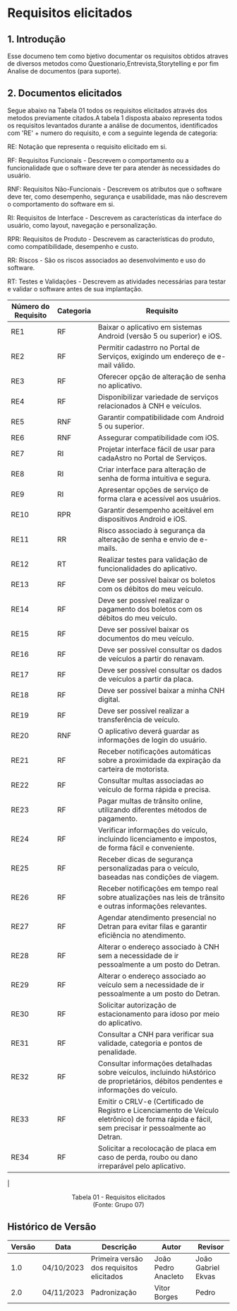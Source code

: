 # Requisitos elicitados

## 1. Introdução

Esse documeno tem como bjetivo documentar os requisitos obtidos atraves de diversos metodos como Questionario,Entrevista,Storytelling e por fim Analise de documentos (para suporte).

## 2. Documentos elicitados

Segue abaixo na Tabela 01 todos os requisitos elicitados através dos metodos previamente citados.A tabela 1 disposta abaixo representa todos os requisitos levantados durante a análise de documentos, identificados com 'RE' + numero do requisito, e com a seguinte legenda de categoria:

RE: Notação que representa o requisito elicitado em si.

RF: Requisitos Funcionais - Descrevem o comportamento ou a funcionalidade que o software deve ter para atender às necessidades do usuário.

RNF: Requisitos Não-Funcionais - Descrevem os atributos que o software deve ter, como desempenho, segurança e usabilidade, mas não descrevem o comportamento do software em si.

RI: Requisitos de Interface - Descrevem as características da interface do usuário, como layout, navegação e personalização.

RPR: Requisitos de Produto - Descrevem as características do produto, como compatibilidade, desempenho e custo.

RR: Riscos - São os riscos associados ao desenvolvimento e uso do software.

RT: Testes e Validações - Descrevem as atividades necessárias para testar e validar o software antes de sua implantação.

| Número do Requisito | Categoria              | Requisito                                                     |
|---------------------|------------------------|-------------------------------------------------------------|
| RE1                | RF                     | Baixar o aplicativo em sistemas Android (versão 5 ou superior) e iOS.           |
| RE2                | RF                     | Permitir cadastrro no Portal de Serviços, exigindo um endereço de e-mail válido.   |
| RE3                | RF                     | Oferecer opção de alteração de senha no aplicativo.       |
| RE4                | RF                     | Disponibilizar variedade de serviços relacionados à CNH e veículos.               |
| RE5                | RNF                    | Garantir compatibilidade com Android 5 ou superior.        |
| RE6                | RNF                    | Assegurar compatibilidade com iOS.                          |
| RE7                | RI                     | Projetar interface fácil de usar para cadaAstro no Portal de Serviços.             |
| RE8                | RI                     | Criar interface para alteração de senha de forma intuitiva e segura.              |
| RE9                | RI                     | Apresentar opções de serviço de forma clara e acessível aos usuários.            |
| RE10               | RPR                    | Garantir desempenho aceitável em dispositivos Android e iOS.                        |
| RE11               | RR                     | Risco associado à segurança da alteração de senha e envio de e-mails.             |
| RE12               | RT                     | Realizar testes para validação de funcionalidades do aplicativo.                  |
| RE13               | RF                     | Deve ser possível baixar os boletos com os débitos do meu veículo.               |
| RE14               | RF                     | Deve ser possível realizar o pagamento dos boletos com os débitos do meu veículo.|
| RE15               | RF                     | Deve ser possível baixar os documentos do meu veículo.    |
| RE16               | RF                     | Deve ser possível consultar os dados de veículos a partir do renavam.             |
| RE17               | RF                     | Deve ser possível consultar os dados de veículos a partir da placa.              |
| RE18               | RF                     | Deve ser possível baixar a minha CNH digital.             |
| RE19               | RF                     | Deve ser possível realizar a transferência de veículo.    |
| RE20               | RNF                    | O aplicativo deverá guardar as informações de login do usuário.                   |
| RE21                | RF                     | Receber notificações automáticas sobre a proximidade da expiração da carteira de motorista. | 
| RE22                | RF                     | Consultar multas associadas ao veículo de forma rápida e precisa. | 
| RE23                | RF                     | Pagar multas de trânsito online, utilizando diferentes métodos de pagamento. | 
| RE24                | RF                     | Verificar informações do veículo, incluindo licenciamento e impostos, de forma fácil e conveniente. | 
| RE25                | RF                     | Receber dicas de segurança personalizadas para o veículo, baseadas nas condições de viagem. | 
| RE26                | RF                     | Receber notificações em tempo real sobre atualizações nas leis de trânsito e outras informações relevantes. | 
| RE27                | RF                     | Agendar atendimento presencial no Detran para evitar filas e garantir eficiência no atendimento. | 
| RE28                | RF                     | Alterar o endereço associado à CNH sem a necessidade de ir pessoalmente a um posto do Detran. | 
| RE29                | RF                     | Alterar o endereço associado ao veículo sem a necessidade de ir pessoalmente a um posto do Detran. | 
| RE30                | RF                     | Solicitar autorização de estacionamento para idoso por meio do aplicativo. | 
| RE31                | RF                     | Consultar a CNH para verificar sua validade, categoria e pontos de penalidade. | 
| RE32                | RF                     | Consultar informações detalhadas sobre veículos, incluindo hiAstórico de proprietários, débitos pendentes e informações do veículo. | 
| RE33                | RF                     | Emitir o CRLV-e (Certificado de Registro e Licenciamento de Veículo eletrônico) de forma rápida e fácil, sem precisar ir pessoalmente ao Detran. | 
| RE34                | RF                     | Solicitar a recolocação de placa em caso de perda, roubo ou dano irreparável pelo aplicativo. | 
| 

<p align="center">
Tabela 01 - Requisitos elicitados <br>
(Fonte: Grupo 07)
</p>

## Histórico de Versão

| Versão | Data     | Descrição                  | Autor               | Revisor             |
| ------ | -------- | -------------------------- | ------------------- | ------------------- |
| 1.0 | 04/10/2023 | Primeira versão dos requisitos elicitados      | João Pedro Anacleto | João Gabriel Ekvas    |
| 2.0 | 04/11/2023 | Padronização | Vitor Borges | Pedro |

